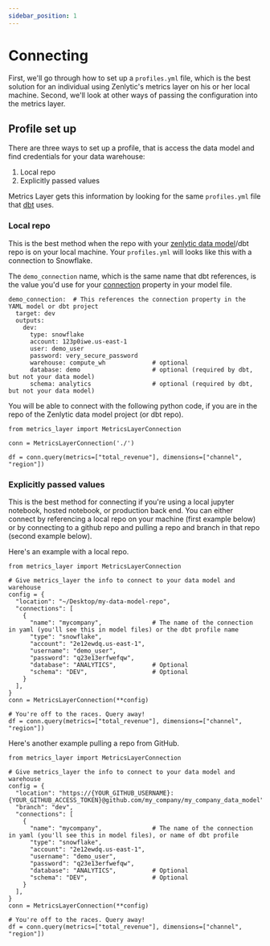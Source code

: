 ```yaml
---
sidebar_position: 1
---
```


# Connecting

First, we'll go through how to set up a `profiles.yml` file, which is the best solution for an individual using Zenlytic's metrics layer on his or her local machine. Second, we'll look at other ways of passing the configuration into the metrics layer.

## Profile set up

There are three ways to set up a profile, that is access the data model and find credentials for your data warehouse:

1. Local repo
2. Explicitly passed values

Metrics Layer gets this information by looking for the same `profiles.yml` file that [dbt](https://www.getdbt.com) uses.

### Local repo

This is the best method when the repo with your [zenlytic data model](../../4_data_modeling/1_data_modeling.md)/dbt repo is on your local machine. Your `profiles.yml` will looks like this with a connection to Snowflake.

The `demo_connection` name, which is the same name that dbt references, is the value you'd use for your [connection](../../4_data_modeling/2_model.md#properties) property in your model file.

```
demo_connection:  # This references the connection property in the YAML model or dbt project
  target: dev
  outputs:
    dev:
      type: snowflake
      account: 123p0iwe.us-east-1
      user: demo_user
      password: very_secure_password
      warehouse: compute_wh             # optional
      database: demo                    # optional (required by dbt, but not your data model)
      schema: analytics                 # optional (required by dbt, but not your data model)

```

You will be able to connect with the following python code, if you are in the repo of the Zenlytic data model project (or dbt repo).

```
from metrics_layer import MetricsLayerConnection

conn = MetricsLayerConnection('./')

df = conn.query(metrics=["total_revenue"], dimensions=["channel", "region"])
```


### Explicitly passed values

This is the best method for connecting if you're using a local jupyter notebook, hosted notebook, or production back end. You can either connect by referencing a local repo on your machine (first example below) or by connecting to a github repo and pulling a repo and branch in that repo (second example below).

Here's an example with a local repo.

```
from metrics_layer import MetricsLayerConnection

# Give metrics_layer the info to connect to your data model and warehouse
config = {
  "location": "~/Desktop/my-data-model-repo",
  "connections": [
    {
      "name": "mycompany",              # The name of the connection in yaml (you'll see this in model files) or the dbt profile name
      "type": "snowflake",
      "account": "2e12ewdq.us-east-1",
      "username": "demo_user",
      "password": "q23e13erfwefqw",
      "database": "ANALYTICS",          # Optional
      "schema": "DEV",                  # Optional
    }
  ],
}
conn = MetricsLayerConnection(**config)

# You're off to the races. Query away!
df = conn.query(metrics=["total_revenue"], dimensions=["channel", "region"])
```

Here's another example pulling a repo from GitHub.

```
from metrics_layer import MetricsLayerConnection

# Give metrics_layer the info to connect to your data model and warehouse
config = {
  "location": "https://{YOUR_GITHUB_USERNAME}:{YOUR_GITHUB_ACCESS_TOKEN}@github.com/my_company/my_company_data_model",
  "branch": "dev",
  "connections": [
    {
      "name": "mycompany",              # The name of the connection in yaml (you'll see this in model files), or name of dbt profile
      "type": "snowflake",
      "account": "2e12ewdq.us-east-1",
      "username": "demo_user",
      "password": "q23e13erfwefqw",
      "database": "ANALYTICS",          # Optional
      "schema": "DEV",                  # Optional
    }
  ],
}
conn = MetricsLayerConnection(**config)

# You're off to the races. Query away!
df = conn.query(metrics=["total_revenue"], dimensions=["channel", "region"])
```

